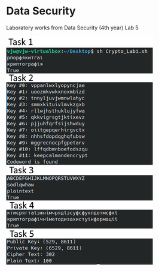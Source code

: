 # Data Security
Laboratory works from Data Security (4th year)
Lab 5

![Screenshot](./Lab5_Crypto/lab5_tasks.png)
